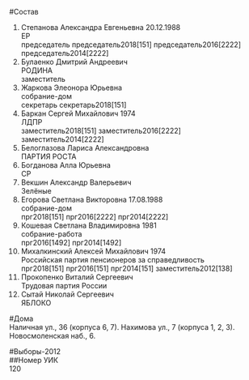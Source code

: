 #Состав  
1. Степанова Александра Евгеньевна 20.12.1988  
    ЕР  
    председатель председатель2018[151] председатель2016[2222] председатель2014[2222]  
2. Булаенко Дмитрий Андреевич  
    РОДИНА  
    заместитель  
3. Жаркова Элеонора Юрьевна  
    собрание-дом  
    секретарь секретарь2018[151]  
4. Баркан Сергей Михайлович 1974  
    ЛДПР  
    заместитель2018[151] заместитель2016[2222] заместитель2014[2222]  
5. Белоглазова Лариса Александровна  
    ПАРТИЯ РОСТА  
6. Богданова Алла Юрьевна  
    СР  
7. Векшин Александр Валерьевич  
    Зелёные  
8. Егорова Светлана Викторовна 17.08.1988  
    собрание-дом  
    прг2018[151] прг2016[2222] прг2014[2222]  
9. Кошевая Светлана Владимировна 1981  
    собрание-работа  
    прг2016[1492] прг2014[1492]  
10. Михалкинский Алексей Михайлович 1974  
    Российская партия пенсионеров за справедливость  
    прг2018[151] прг2016[151] прг2014[151] заместитель2012[138]  
11. Прокопенко Виталий Сергеевич  
    Трудовая партия России  
12. Сытай Николай Сергеевич  
    ЯБЛОКО  
  
#Дома  
Наличная ул.,   36 (корпуса 6, 7). Нахимова ул.,   7 (корпуса 1, 2, 3). Новосмоленская наб.,   6.  
  
#Выборы-2012  
##Номер УИК  
120  
